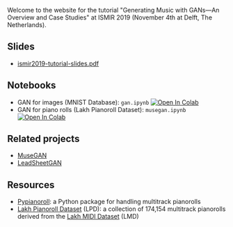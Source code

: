 Welcome to the website for the tutorial "Generating Music with GANs&mdash;An Overview and Case Studies" at ISMIR 2019 (November 4th at Delft, The Netherlands).

## Slides

- [ismir2019-tutorial-slides.pdf](pdf/ismir2019-tutorial-slides.pdf)

## Notebooks

- GAN for images (MNIST Database): `gan.ipynb` [![Open In Colab](https://colab.research.google.com/assets/colab-badge.svg)](https://colab.research.google.com/github/salu133445/ismir2019tutorial/blob/main/gan.ipynb)
- GAN for piano rolls (Lakh Pianoroll Dataset): `musegan.ipynb` [![Open In Colab](https://colab.research.google.com/assets/colab-badge.svg)](https://colab.research.google.com/github/salu133445/ismir2019tutorial/blob/main/musegan.ipynb)

## Related projects

- [MuseGAN](https://github.com/salu133445/musegan)
- [LeadSheetGAN](https://liuhaumin.github.io/LeadsheetArrangement/)

## Resources

- [Pypianoroll](https://salu133445.github.io/pypianoroll/): a Python package for handling multitrack pianorolls
- [Lakh Pianoroll Dataset](https://salu133445.github.io/lakh-pianoroll-dataset/) (LPD): a collection of 174,154 multitrack pianorolls derived from the [Lakh MIDI Dataset](https://colinraffel.com/projects/lmd/) (LMD)
